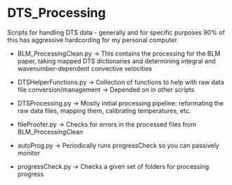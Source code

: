# DTS_Processing
Scripts for handling DTS data - generally and for specific purposes
90% of this has aggressive hardcording for my personal computer.

* BLM_ProcessingClean.py
 -> This contains the processing for the BLM paper, taking mapped DTS dictionaries and determining integral and wavenumber-dependent convective velocities
 
* DTSHelperFunctions.py
 -> Collection of functions to help with raw data file conversion/management
 -> Depended on in other scripts
 
* DTSProcessing.py
 -> Mostly initial processing pipeline: reformating the raw data files, mapping them, calibrating temperatures, etc.
 
* fileProofer.py
 -> Checks for errors in the processed files from BLM_ProcessingClean
 
* autoProg.py
 -> Periodically runs progressCheck so you can passively monitor
 
* progressCheck.py
 -> Checks a given set of folders for processing progress
